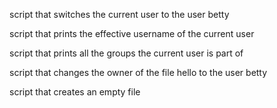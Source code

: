 script that switches the current user to the user betty

script that prints the effective username of the current user

script that prints all the groups the current user is part of

script that changes the owner of the file hello to the user betty

script that creates an empty file
